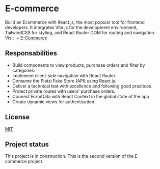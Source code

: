 # E-commerce

Build an Ecommerce with React.js, the most popular tool for frontend developers. It integrates Vite.js for the development environment, TailwindCSS for styling, and React Router DOM for routing and navigation. 
Visit -> [E-Commerce](https://gilded-heliotrope-daa082.netlify.app/)

## Responsabilities
- Build components to view products, purchase orders and filter by categories.
- Implement client-side navigation with React Router.
- Consume the Platzi Fake Store (API) using React.js.
- Deliver a technical test with excellence and following good practices.
- Protect private routes with users' purchase orders.
- Connect FormData with React Context in the global state of the app.
- Create dynamic views for authentication.

## License

[MIT](https://choosealicense.com/licenses/mit/)

## Project status
This project is in construction. This is the second version of the E-commerce project.
